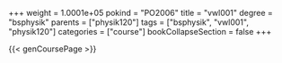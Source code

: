 +++
weight = 1.0001e+05
pokind = "PO2006"
title = "vwl001"
degree = "bsphysik"
parents = ["physik120"]
tags = ["bsphysik", "vwl001", "physik120"]
categories = ["course"]
bookCollapseSection = false
+++

{{< genCoursePage >}}
